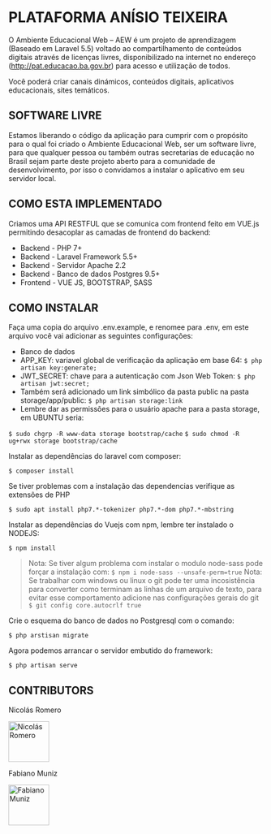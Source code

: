 # PLATAFORMA ANÍSIO TEIXEIRA

O Ambiente Educacional Web – AEW é um projeto de aprendizagem (Baseado em Laravel 5.5) voltado ao compartilhamento de conteúdos digitais através de licenças livres, disponibilizado na internet no endereço (http://pat.educacao.ba.gov.br) para acesso e utilização de todos.

Você poderá criar canais dinámicos, conteúdos digitais, aplicativos educacionais, sites temáticos.

## SOFTWARE LIVRE

Estamos liberando o código da aplicação para cumprir com o propósito para o qual foi criado o Ambiente Educacional Web, ser um software livre, para que qualquer pessoa ou também outras secretarias de educação no Brasil sejam parte deste projeto aberto para a comunidade de desenvolvimento, por isso o convidamos a instalar o aplicativo em seu servidor local.

## COMO ESTA IMPLEMENTADO

Criamos uma API RESTFUL que se comunica com frontend feito em VUE.js permitindo desacoplar as camadas de frontend do backend:

- Backend - PHP 7+
- Backend - Laravel Framework 5.5+
- Backend - Servidor Apache 2.2
- Backend - Banco de dados Postgres 9.5+
- Frontend - VUE JS, BOOTSTRAP, SASS

## COMO INSTALAR

Faça uma copia do arquivo .env.example, e renomee para .env, em este arquivo você vai adicionar as seguintes configurações:

- Banco de dados
- APP_KEY: variavel global de verificação da aplicação em base 64: `$ php artisan key:generate;`
- JWT_SECRET: chave para a autenticação com Json Web Token: `$ php artisan jwt:secret;`
- Também será adicionado um link simbólico da pasta public na pasta storage/app/public: `$ php artisan storage:link`
- Lembre dar as permissões para o usuário apache para a pasta storage, em UBUNTU seria:

``$ sudo chgrp -R www-data storage bootstrap/cache``
``$ sudo chmod -R ug+rwx storage bootstrap/cache``

Instalar as dependências do laravel com composer:

``$ composer install``

Se tiver problemas com a instalação das dependencias verifique as extensões de PHP

``$ sudo apt install php7.*-tokenizer php7.*-dom php7.*-mbstring``

Instalar as dependências do Vuejs com npm, lembre ter instalado o NODEJS:

``$ npm install``

> Nota: Se tiver algum problema com instalar o modulo node-sass pode forçar a instalação com: ``$ npm i node-sass --unsafe-perm=true``
> Nota: Se trabalhar com windows ou linux o git pode ter uma incosistência para converter
como terminam as linhas de um arquivo de texto, para evitar esse comportamento adicione nas configurações gerais do git ``$ git config core.autocrlf true``

Crie o esquema do banco de dados no Postgresql com o comando:

``$ php arstisan migrate``

Agora podemos arrancar o servidor embutido do framework:

``$ php artisan serve``

## CONTRIBUTORS

Nicolás Romero

<a href="https://github.com/nikoz84"><img src="https://avatars1.githubusercontent.com/u/6708508?s=460&v=4" title="Nicolás Romero" width="80" height="80"></a>

Fabiano Muniz

<a href="https://github.com/fabianomuniz"><img src="https://avatars1.githubusercontent.com/u/22965696?s=460&v=4" title="Fabiano Muniz" width="80" height="80"></a>
